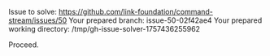 Issue to solve: https://github.com/link-foundation/command-stream/issues/50
Your prepared branch: issue-50-02f42ae4
Your prepared working directory: /tmp/gh-issue-solver-1757436255962

Proceed.